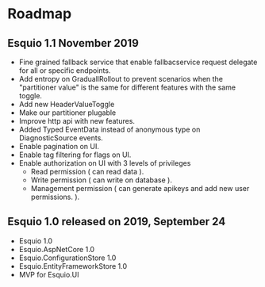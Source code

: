 
# Roadmap 

## Esquio 1.1  November 2019

- Fine grained fallback service that enable fallbacservice request delegate for all or specific endpoints.
- Add entropy on GraduallRollout to prevent scenarios when the "partitioner value" is the same for different features with the same toggle.
- Add new HeaderValueToggle
- Make our partitioner plugable
- Improve http api with new features.
- Added Typed EventData instead of anonymous type on DiagnosticSource events.
- Enable pagination on UI.
- Enable tag filtering for flags on UI.
- Enable authorization on UI with 3 levels of privileges
    - Read permission ( can read data ).
    - Write permission ( can write on database ).
    - Management permission ( can generate apikeys and add new user permissions. ).

## Esquio 1.0 released on 2019, September 24

- Esquio 1.0
- Esquio.AspNetCore 1.0
- Esquio.ConfigurationStore 1.0
- Esquio.EntityFrameworkStore 1.0
- MVP for Esquio.UI

